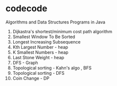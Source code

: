 # codecode
Algorithms and Data Structures Programs in Java
1. Dijkastra's shortest/minimum cost path algorithm
2. Smallest Window To Be Sorted
3. Longest Increasing Subsequence
4. Kth Largest Number - heap
5. K Smallest Numbers - heap
7. Last Stone Weight - heap
8. DFS - Graph
9. Topological sorting - Kahn's algo , BFS
10. Topological sorting - DFS
11. Coin Change - DP
